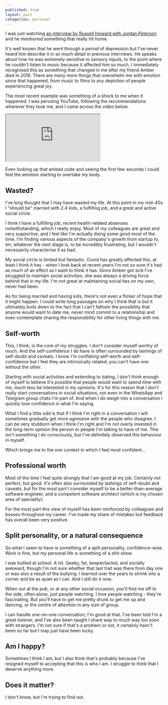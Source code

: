 ```yaml
---
published: true
layout: post
categories: personal
---
```

I was just watching [an interview by Russell Howard with Jordan Peterson](https://www.youtube.com/watch?v=PYM-sS-0-yg) and he mentioned something that really hit home.

It's well known that he went through a period of depression but I've never heard him describe it in so much detail in previous interviews. He speaks about how he was extremely sensitive to sensory inputs, to the point where he couldn't listen to music because it affected him so much. I immediately recognised this as something that changed in me after my friend Amber died in 2016. There are many more things that overwhelm me with emotion since that happened, from music to films to any depiction of people experiencing great joy.

The most recent example was something of a shock to me when it happened. I was perusing YouTube, following the recommendations wherever they took me, and I came across the video below.

<iframe src="https://www.youtube.com/embed/4ic7RNS4Dfo"></iframe>

Even looking up that embed code and seeing the first few seconds I could feel the emotion starting to overtake my body.

## Wasted?

I've long thought that I may have wasted my life. At this point in my mid-40s I "should be" married with 2.4 kids, a fulfilling job, and a great and active social circle.

I think I have a fulfilling job, recent health-related absenses notwithstanding, which I really enjoy. Most of my colleagues are great and very supportive, and I feel like I'm actually doing some good most of the time. I'm finding various aspects of the company's growth from startup to, err, whatever the next stage is, to be incredibly frustrating, but I wouldn't necessarily characterise it as bad.

My social circle is limited but fantastic. Covid has greatly affected this, at least I think it has - when I look back at recent years I'm not so sure it's had as much of an effect as I want to think it has. Since Amber got sick I've struggled to maintain social activities; she was always a driving force behind that in my life. I'm not great at maintaining social ties on my own, never had been.

As for being married and having kids, there's not even a flicker of hope that it might happen. I could write long passages on why I think that is but it ultimately boils down to the fact that I can't fathom the possibility that anyone would want to date me, never mind commit to a relationship and even contemplate sharing the responsibility for other living things with me.

## Self-worth

This, I think, is the core of my struggles. I don't consider myself worthy of much. And the self-confidence I do have is often surrounded by lashings of self-doubt and caveats. I know I'm conflating self-worth and self-confidence but I feel they are intrinsically related; you can't have one without the other.

Starting with social activities and extending to dating, I don't think enough of myself to believe it's possible that people would want to spend time with me, much less be interested in my opinions. It's for this reason that I don't really start conversations in social situations, not even in the WhatsApp and Telegram group chats I'm part of. And when I do weigh into a conversation I quickly lose confidence in what I'm saying.

What I find a little odd is that if I think I'm right in a conversation I will sometimes gradually get more agressive with the people who disagree. I can be very stubborn when I think I'm right and I'm not overly invested in the long-term opinion the person or people I'm talking to have of me. This isn't something I do consciously, but I've definitely observed this behaviour in myself.

Which brings me to the one context in which I feel most confident...

## Professional worth

Most of the time I feel quite strongly that I am good at my job. Certainly not perfect, but good. It's often also surrounded by lashings of self-doubt and caveats, but for the most part I consider myself to be a better-than-average software engineer, and a competent software architect (which is my chosen area of speciality).

For the most part this view of myself has been reinforced by colleagues and bosses throughout my career. I've made my share of mistakes but feedback has overall been very positive.

## Split personality, or a natural consequence

So what I seem to have is something of a split personality, confidence-wise. Work is fine, but my personal life is something of a shit-show.

I was bullied at school. A lot. Geeky, fat, bespectacled, and socially awkward, though I'm not sure whether that last trait was there from day one or was also a result of the bullying. I learned over the years to shrink into a corner and be as quiet as I can. And I still do it now.

When out at the pub, or at any other social occasion, you'll find me off to the side, often alone, just people watching. I love people watching - they're fascinating. But you'll have to get me pretty drunk to get me up and dancing, or the centre of attention in any size of group.

I can handle one-on-one conversation; I'm good at that. I've been told I'm a great listener, and I've also been taught I share way to much way too soon with strangers. I'm not sure if that's a problem or not, it certainly hasn't been so far but I may just have been lucky.

## Am I happy?

Sometimes I think I am, but I also think that's probably because I've resigned myself to accepting that this is who I am. I struggle to think that I deserve anything more.

## Does it matter?

I don't know, but I'm trying to find out.
